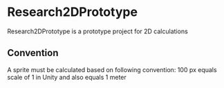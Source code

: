 # Research2DPrototype

Research2DPrototype is a prototype project for 2D calculations

## Convention

A sprite must be calculated based on following convention:
100 px equals scale of 1 in Unity 
and also equals 1 meter
